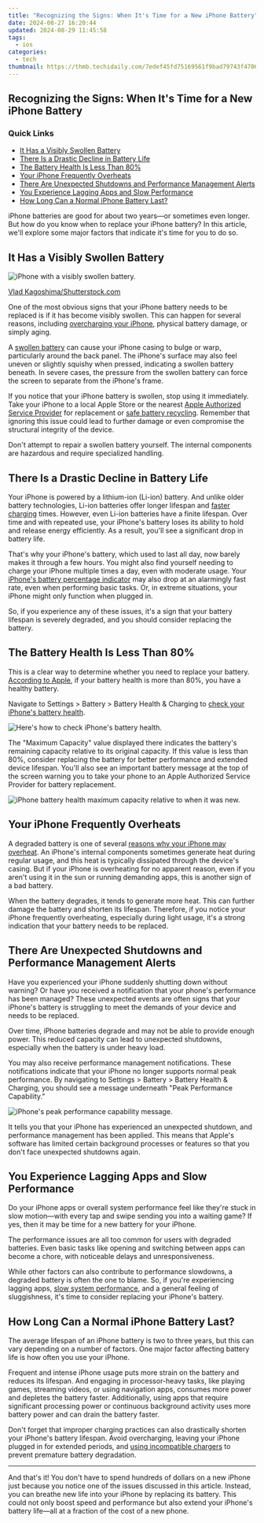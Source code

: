 ```yaml
---
title: "Recognizing the Signs: When It's Time for a New iPhone Battery"
date: 2024-08-27 16:20:44
updated: 2024-08-29 11:45:58
tags:
  - ios
categories:
  - tech
thumbnail: https://thmb.techidaily.com/7edef45fd75169561f9bad79743f47061c9d71920f2617de0a787d279dfb1ee7.jpg
---
```


## Recognizing the Signs: When It's Time for a New iPhone Battery

### Quick Links

* [It Has a Visibly Swollen Battery](https://screen-mirror.techidaily.com/in-2024-how-oppo-k11x-mirror-screen-to-pc-drfone-by-drfone-android/)
* [There Is a Drastic Decline in Battery Life](https://android-pokemon-go.techidaily.com/15-best-strongest-pokemon-to-use-in-pokemon-go-pvp-leagues-for-itel-s23plus-drfone-by-drfone-virtual-android/)
* [The Battery Health Is Less Than 80%](https://youtube-videos.techidaily.com/producing-channel-trailer-synopses-a-guide/)
* [Your iPhone Frequently Overheats](https://facebook-record-videos.techidaily.com/stepwise-approach-affordable-creation-of-engaging-youtube-intros-for-2024/)
* [There Are Unexpected Shutdowns and Performance Management Alerts](https://tech-recovery.techidaily.com/solved-windows-1011-slow-boot/)
* [You Experience Lagging Apps and Slow Performance](https://change-location.techidaily.com/how-to-fix-error-495-while-downloadupdating-android-apps-on-samsung-galaxy-f14-5g-drfone-by-drfone-fix-android-problems-fix-android-problems/)
* [How Long Can a Normal iPhone Battery Last?](https://extra-tips.techidaily.com/iphones-quintet-of-best-podcast-aides/)

 iPhone batteries are good for about two years—or sometimes even longer. But how do you know when to replace your iPhone battery? In this article, we'll explore some major factors that indicate it's time for you to do so.

##  It Has a Visibly Swollen Battery

![iPhone with a visibly swollen battery.](https://static1.howtogeekimages.com/wordpress/wp-content/uploads/2023/12/iphone-with-a-visibly-swollen-battery.jpg) 

[Vlad Kagoshima/Shutterstock.com](https://www.shutterstock.com/image-photo/gold-iphone-plus-display-separation-case-1890254047)

 One of the most obvious signs that your iPhone battery needs to be replaced is if it has become visibly swollen. This can happen for several reasons, including [overcharging your iPhone](https://techidaily.com/undelete-lost-contacts-from-nokia-c02-by-fonelab-android-recover-contacts/), physical battery damage, or simply aging.

 A [swollen battery](https://techno-recovery.techidaily.com/unlocking-mobile-potential-a-comprehensive-tutorial-for-android-apps-compatibility-with-windows-10/) can cause your iPhone casing to bulge or warp, particularly around the back panel. The iPhone's surface may also feel uneven or slightly squishy when pressed, indicating a swollen battery beneath. In severe cases, the pressure from the swollen battery can force the screen to separate from the iPhone's frame.

 If you notice that your iPhone battery is swollen, stop using it immediately. Take your iPhone to a local Apple Store or the nearest [Apple Authorized Service Provider](https://android-location-track.techidaily.com/in-2024-2-ways-to-monitor-vivo-s18-pro-activity-drfone-by-drfone-virtual-android/) for replacement or [safe battery recycling](https://facebook-video-recording.techidaily.com/updated-elevate-social-media-content-to-hd-clarity-on-facebook/). Remember that ignoring this issue could lead to further damage or even compromise the structural integrity of the device.

 Don't attempt to repair a swollen battery yourself. The internal components are hazardous and require specialized handling.

##  There Is a Drastic Decline in Battery Life

 Your iPhone is powered by a lithium-ion (Li-ion) battery. And unlike older battery technologies, Li-ion batteries offer longer lifespan and [faster charging](https://snapchat-videos.techidaily.com/new-elevate-your-social-media-presence-by-pining-on-snapchat/) times. However, even Li-ion batteries have a finite lifespan. Over time and with repeated use, your iPhone's battery loses its ability to hold and release energy efficiently. As a result, you'll see a significant drop in battery life.

 That's why your iPhone's battery, which used to last all day, now barely makes it through a few hours. You might also find yourself needing to charge your iPhone multiple times a day, even with moderate usage. Your [iPhone's battery percentage indicator](https://screen-capture.techidaily.com/in-2024-unlock-your-potential-best-free-mac-screen-recorder-software-reviewed/) may also drop at an alarmingly fast rate, even when performing basic tasks. Or, in extreme situations, your iPhone might only function when plugged in.

 So, if you experience any of these issues, it's a sign that your battery lifespan is severely degraded, and you should consider replacing the battery.

##  The Battery Health Is Less Than 80%

 This is a clear way to determine whether you need to replace your battery. [According to Apple](https://support.apple.com/en-us/HT208387), if your battery health is more than 80%, you have a healthy battery.

 Navigate to Settings > Battery > Battery Health & Charging to [check your iPhone's battery health](https://some-approaches.techidaily.com/the-verdict-on-vllo-performance-for-2024/).

![Here's how to check iPhone's battery health.](https://static1.howtogeekimages.com/wordpress/wp-content/uploads/2023/11/untitled-design-1.png) 

 The "Maximum Capacity" value displayed there indicates the battery's remaining capacity relative to its original capacity. If this value is less than 80%, consider replacing the battery for better performance and extended device lifespan. You'll also see an important battery message at the top of the screen warning you to take your phone to an Apple Authorized Service Provider for battery replacement.

![iPhone battery health maximum capacity relative to when it was new.](https://static1.howtogeekimages.com/wordpress/wp-content/uploads/2023/11/iphone-battery-health-degraded.png) 

##  Your iPhone Frequently Overheats

 A degraded battery is one of several [reasons why your iPhone may overheat](https://facebook-video-footage.techidaily.com/new-2024-approved-explore-the-best-and-easiest-youtube-to-mp3-conversion-tech/). An iPhone's internal components sometimes generate heat during regular usage, and this heat is typically dissipated through the device's casing. But if your iPhone is overheating for no apparent reason, even if you aren't using it in the sun or running demanding apps, this is another sign of a bad battery.

 When the battery degrades, it tends to generate more heat. This can further damage the battery and shorten its lifespan. Therefore, if you notice your iPhone frequently overheating, especially during light usage, it's a strong indication that your battery needs to be replaced.

##  There Are Unexpected Shutdowns and Performance Management Alerts

 Have you experienced your iPhone suddenly shutting down without warning? Or have you received a notification that your phone's performance has been managed? These unexpected events are often signs that your iPhone's battery is struggling to meet the demands of your device and needs to be replaced.

 Over time, iPhone batteries degrade and may not be able to provide enough power. This reduced capacity can lead to unexpected shutdowns, especially when the battery is under heavy load.

 You may also receive performance management notifications. These notifications indicate that your iPhone no longer supports normal peak performance. By navigating to Settings > Battery > Battery Health & Charging, you should see a message underneath "Peak Performance Capability."

![iPhone's peak performance capability message.](https://static1.howtogeekimages.com/wordpress/wp-content/uploads/2023/11/iphone-peak-performance-capability.png) 

 It tells you that your iPhone has experienced an unexpected shutdown, and performance management has been applied. This means that Apple's software has limited certain background processes or features so that you don't face unexpected shutdowns again.

##  You Experience Lagging Apps and Slow Performance

 Do your iPhone apps or overall system performance feel like they're stuck in slow motion—with every tap and swipe sending you into a waiting game? If yes, then it may be time for a new battery for your iPhone.

 The performance issues are all too common for users with degraded batteries. Even basic tasks like opening and switching between apps can become a chore, with noticeable delays and unresponsiveness.

 While other factors can also contribute to performance slowdowns, a degraded battery is often the one to blame. So, if you're experiencing lagging apps, [slow system performance](https://vp-tips.techidaily.com/2024-approved-syncing-scores-youtube-musics-role-in-multimedia-content/), and a general feeling of sluggishness, it's time to consider replacing your iPhone's battery.

##  How Long Can a Normal iPhone Battery Last?

 The average lifespan of an iPhone battery is two to three years, but this can vary depending on a number of factors. One major factor affecting battery life is how often you use your iPhone.

 Frequent and intense iPhone usage puts more strain on the battery and reduces its lifespan. And engaging in processor-heavy tasks, like playing games, streaming videos, or using navigation apps, consumes more power and depletes the battery faster. Additionally, using apps that require significant processing power or continuous background activity uses more battery power and can drain the battery faster.

 Don't forget that improper charging practices can also drastically shorten your iPhone's battery lifespan. Avoid overcharging, leaving your iPhone plugged in for extended periods, and [using incompatible chargers](https://screen-video-capture.techidaily.com/new-how-to-set-up-and-use-xbox-screen-recording-tools-for-2024/) to prevent premature battery degradation.

---

 And that's it! You don't have to spend hundreds of dollars on a new iPhone just because you notice one of the issues discussed in this article. Instead, you can breathe new life into your iPhone by replacing its battery. This could not only boost speed and performance but also extend your iPhone's battery life—all at a fraction of the cost of a new phone.

<ins class="adsbygoogle"
     style="display:block"
     data-ad-format="autorelaxed"
     data-ad-client="ca-pub-7571918770474297"
     data-ad-slot="1223367746"></ins>



<ins class="adsbygoogle"
     style="display:block"
     data-ad-client="ca-pub-7571918770474297"
     data-ad-slot="8358498916"
     data-ad-format="auto"
     data-full-width-responsive="true"></ins>
